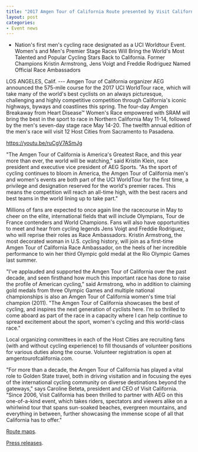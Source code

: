 ```yaml
---
title: "2017 Amgen Tour of California Route presented by Visit California"
layout: post
categories:
- Event news
---
```


- Nation's first men's cycling race designated as a UCI Worldtour Event. Women's and Men's Premier Stage Races Will Bring the World's Most Talented and Popular Cycling Stars Back to California. Former Champions Kristin Armstrong, Jens Voigt and Freddie Rodriguez Named Official Race Ambassadors

LOS ANGELES, Calif. --- Amgen Tour of California organizer AEG announced the 575-mile course for the 2017 UCI WorldTour race, which will take many of the world's best cyclists on an always picturesque, challenging and highly competitive competition through California's iconic highways, byways and coastlines this spring. The four-day Amgen Breakaway from Heart Disease™ Women's Race empowered with SRAM will bring the best in the sport to race in Northern California May 11-14, followed by the men's seven-day stage race May 14-20. The twelfth annual edition of the men's race will visit 12 Host Cities from Sacramento to Pasadena.

https://youtu.be/ruCgV7ASmJg

"The Amgen Tour of California is America's Greatest Race, and this year more than ever, the world will be watching," said Kristin Klein, race president and executive vice president of AEG Sports. "As the sport of cycling continues to bloom in America, the Amgen Tour of California men's and women's events are both part of the UCI WorldTour for the first time, a privilege and designation reserved for the world's premier races. This means the competition will reach an all-time high, with the best racers and best teams in the world lining up to take part."

Millions of fans are expected to once again line the racecourse in May to cheer on the elite, international fields that will include Olympians, Tour de France contenders and World Champions. Fans will also have opportunities to meet and hear from cycling legends Jens Voigt and Freddie Rodriguez, who will reprise their roles as Race Ambassadors. Kristin Armstrong, the most decorated woman in U.S. cycling history, will join as a first-time Amgen Tour of California Race Ambassador, on the heels of her incredible performance to win her third Olympic gold medal at the Rio Olympic Games last summer.

"I've applauded and supported the Amgen Tour of California over the past decade, and seen firsthand how much this important race has done to raise the profile of American cycling," said Armstrong, who in addition to claiming gold medals from three Olympic Games and multiple national championships is also an Amgen Tour of California women's time trial champion (2011). "The Amgen Tour of California showcases the best of cycling, and inspires the next generation of cyclists here. I'm so thrilled to come aboard as part of the race in a capacity where I can help continue to spread excitement about the sport, women's cycling and this world-class race."

Local organizing committees in each of the Host Cities are recruiting fans (with and without cycling experience) to fill thousands of volunteer positions for various duties along the course. Volunteer registration is open at amgentourofcalifornia.com.

"For more than a decade, the Amgen Tour of California has played a vital role to Golden State travel, both in driving visitation and in focusing the eyes of the international cycling community on diverse destinations beyond the gateways," says Caroline Beteta, president and CEO of Visit California. "Since 2006, Visit California has been thrilled to partner with AEG on this one-of-a-kind event, which takes riders, spectators and viewers alike on a whirlwind tour that spans sun-soaked beaches, evergreen mountains, and everything in between, further showcasing the immense scope of all that California has to offer."

[Route maps](https://www.amgentourofcalifornia.com/).

[Press releases](https://www.amgentourofcalifornia.com/news/press-releases).